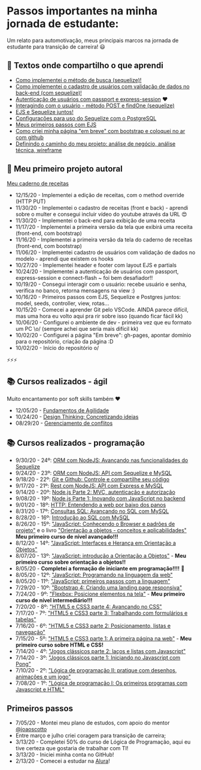 # Passos importantes na minha jornada de estudante:

Um relato para automotivação, meus principais marcos na jornada de estudante para transição de carreira! :smiley: 

## :pencil: Textos onde compartilho o que aprendi

- [Como implementei o método de busca (sequelize)!](https://github.com/malufell/meu-caderno-de-receitas/wiki/9.-Implementando-o-m%C3%A9todo-de-busca) 
- [Como implementei o cadastro de usuários com validação de dados no back-end (com sequelize)!](https://github.com/malufell/meu-caderno-de-receitas/wiki/8.-Cadastro-de-usu%C3%A1rios-com-valida%C3%A7%C3%A3o-de-dados-no-back-end)
- [Autenticação de usuários com passport e express-session](https://github.com/malufell/autenticacao-com-passport-express-session) :heart: 
- [Interagindo com o usuário - método POST e findOne (sequelize)](https://github.com/malufell/meu-caderno-de-receitas/wiki/6.-Interagindo-com-o-usu%C3%A1rio,-POST-e-findOne)
- [EJS e Sequelize juntos!](https://github.com/malufell/meu-caderno-de-receitas/wiki/5.-EJS-e-Sequelize-juntos)
- [Configurações para uso do Sequelize com o PostgreSQL](https://github.com/malufell/meu-caderno-de-receitas/wiki/4.-Sequelize-com-PostgreSQL)
- [Meus primeiros passos com EJS](https://github.com/malufell/meu-caderno-de-receitas/wiki/3.-Primeiros-passos-com-EJS)
- [Como criei minha página "em breve" com bootstrap e coloquei no ar com github](https://github.com/malufell/meu-caderno-de-receitas/wiki/2.-Cria%C3%A7%C3%A3o-da-p%C3%A1gina-tempor%C3%A1ria-%22em-breve%22)
- [Definindo o caminho do meu projeto: análise de negócio, análise técnica, wireframe](https://github.com/malufell/meu-caderno-de-receitas/wiki/1.-Definindo-o-caminho)

## :muscle: Meu primeiro projeto autoral

[Meu caderno de receitas](https://github.com/malufell/meu-caderno-de-receitas)

- 12/15/20 - Implementei a edição de receitas, com o method override (HTTP PUT)
- 11/30/20 - Implementei o cadastro de receitas (front e back) - aprendi sobre o multer e consegui incluir vídeo do youtube através da URL :heart_eyes:
- 11/30/20 - Implementei o back-end para exibição de uma receita
- 11/17/20 - Implementei a primeira versão da tela que exibirá uma receita (front-end, com bootstrap)
- 11/16/20 - Implementei a primeira versão da tela do caderno de receitas (front-end, com bootstrap)
- 11/06/20 - Implementei cadastro de usuários com validação de dados no modelo - aprendi que existem os hooks 
- 10/27/20 - Implementei header e footer com layout EJS e partials
- 10/24/20 - Implementei a autenticação de usuários com passport, express-session e connect-flash ~ foi bem desafiador!!
- 10/19/20 - Consegui interagir com o usuário: recebe usuário e senha, verifica no banco, retorna mensagens na view :)
- 10/16/20 - Primeiros passos com EJS, Sequelize e Postgres juntos: model, seeds, controller, view, rotas... 
- 10/15/20 - Comecei a aprender Git pelo VSCode. AINDA parece difícil, mas uma hora eu volto aqui pra rir sobre isso (quando ficar fácil kk)
- 10/06/20 - Configurei o ambiente de dev - primeira vez que eu formato um PC \o/ (sempre achei que seria mais difícil kk)
- 10/02/20 - Configurei a página "Em breve": gh-pages, apontar domínio para o repositório, criação da página :D
- 10/02/20 - Início do repositório o/

:zap::zap::zap:

## :books: Cursos realizados - ágil

Muito encantamento por soft skills também :heart:

- 12/05/20 - [Fundamentos de Agilidade](https://cursos.alura.com.br/course/fundamentos-agilidade)
- 10/24/20 - [Design Thinking: Concretizando ideias](https://cursos.alura.com.br/course/design-thinking-concretizando-ideias)
- 08/29/20 - [Gerenciamento de conflitos](https://cursos.alura.com.br/course/gestao-de-conflitos)

## :books: Cursos realizados - programação

- 9/30/20 - 24º: [ORM com NodeJS: Avançando nas funcionalidades do Sequelize](https://cursos.alura.com.br/course/orm-nodejs-avancando-sequelize)
- 9/24/20 - 23º: [ORM com NodeJS: API com Sequelize e MySQL](https://cursos.alura.com.br/course/orm-nodejs-api-sequelize-mysql)
- 9/18/20 - 22º: [Git e Github: Controle e compartilhe seu código](https://cursos.alura.com.br/course/git-github-controle-de-versao)
- 9/17/20 - 21º: [Rest com NodeJS: API com Express e MySQL](https://cursos.alura.com.br/course/node-rest-api) 
- 9/14/20 - 20º: [Node.js Parte 2: MVC, autenticação e autorização](https://cursos.alura.com.br/course/node-mvc-autenticacao-autorizacao)
- 9/08/20 - 19º: [Node.js Parte 1: Inovando com JavaScript no backend](https://cursos.alura.com.br/course/nodejs-fundamentos) 
- 9/01/20 - 18º: [HTTP: Entendendo a web por baixo dos panos](https://cursos.alura.com.br/course/http-fundamentos) 
- 8/31/20 - 17º: [Consultas SQL: Avançando no SQL com MySQL](https://cursos.alura.com.br/course/mysql-consultas-sql)
- 8/28/20 - 16º: [Introdução ao SQL com MySQL](https://cursos.alura.com.br/course/mysql-manipule-dados-com-sql) 
- 8/26/20 - 15º: ["JavaScript: Conhecendo o Browser e padrões de projeto"](https://cursos.alura.com.br/course/javascript-es6-orientacao-a-objetos-parte-1) e o livro ["Orientação a objetos - conceitos e aplicabilidades"](https://www.casadocodigo.com.br/products/livro-oo-conceitos) **Meu primeiro curso de nível avançado!!!**
- 8/12/20 - 14º: ["JavaScript: Interfaces e Herança em Orientação a Objetos"](https://cursos.alura.com.br/course/javascript-polimorfismo) 
- 8/07/20 - 13º: ["JavaScript: introdução a Orientação a Objetos"](https://cursos.alura.com.br/course/javascritpt-orientacao-objetos) - **Meu primeiro curso sobre orientação a objetos!!** 
- 8/05/20 - **Completei a formação de iniciante em programação!!!!** :clap:
- 8/05/20 - 12º: ["JavaScript: Programando na linguagem da web"](https://cursos.alura.com.br/course/javascript-programando-na-linguagem-web)
- 8/05/20 - 11º: ["JavaScript: primeiros passos com a linguagem"](https://cursos.alura.com.br/course/javascript-introducao) 
- 7/29/20 - 10º: ["Bootstrap 4: Criando uma landing page responsiva"](https://cursos.alura.com.br/course/bootstrap-landing-page) 
- 7/24/20 - 9º: ["Flexbox: Posicione elementos na tela"](https://cursos.alura.com.br/course/posicione-elementos-com-flexbox) - **Meu primeiro curso de nível intermediário!!!** 
- 7/20/20 - 8º: ["HTML5 e CSS3 parte 4: Avançando no CSS"](https://cursos.alura.com.br/course/html5-css3-avancando-css) 
- 7/17/20 - 7º: ["HTML5 e CSS3 parte 3: Trabalhando com formulários e tabelas"](https://cursos.alura.com.br/course/html5-css3-formularios-tabelas) 
- 7/16/20 - 6º: ["HTML5 e CSS3 parte 2: Posicionamento, listas e navegação"](https://cursos.alura.com.br/course/html5-css3-posicionamento-listas-navegacao) 
- 7/15/20 - 5º: ["HTML5 e CSS3 parte 1: A primeira página na web"](https://cursos.alura.com.br/course/html5-css3-primeiros-passos) - **Meu primeiro curso sobre HTML e CSS!** 
- 7/14/20 - 4º: ["Jogos clássicos parte 2: laços e listas com Javascript"](https://cursos.alura.com.br/course/javascript-listas-lacos) 
- 7/14/20 - 3º: ["Jogos clássicos parte 1: Iniciando no Javascript com Pong"](https://cursos.alura.com.br/course/pong-javascript) 
- 7/10/20 - 2º: ["Lógica de programação II: pratique com desenhos, animações e um jogo"](https://cursos.alura.com.br/course/logica-programacao-pratica-com-desenho-animacoes-em-jogo) 
- 7/08/20 - 1º: ["Lógica de programação I: Os primeiros programas com Javascript e HTML"](https://cursos.alura.com.br/course/logica-programacao-javascript-html) 

## Primeiros passos
- 7/05/20 - Montei meu plano de estudos, com apoio do mentor [@joaoscotto](https://github.com/joaoscotto)
- Entre março e julho criei coragem para transição de carreira;
- 3/13/20 - Completei 50% do curso de Lógica de Programação, aqui eu tive certeza que gostaria de trabalhar com TI! 
- 3/13/20 - Iniciei minha conta no GitHub!
- 2/13/20 - Comecei a estudar na [Alura](https://cursos.alura.com.br/user/malufell)!
